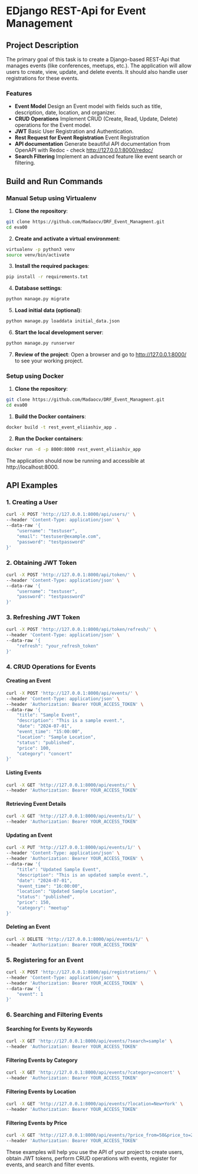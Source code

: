 # EDjango REST-Api for Event Management

## Project Description
The primary goal of this task is to create a Django-based REST-Api that manages events (like conferences, meetups, etc.). The application will allow users to create, view, update, and delete events. It should also handle user registrations for these events.

### Features
- **Event Model**
Design an Event model with fields such as title, description, date, location, and organizer.
- **CRUD Operations**
Implement CRUD (Create, Read, Update, Delete) operations for the Event model.
- **JWT**
Basic User Registration and Authentication.
- **Rest Request for Event Registration**
Event Registration
- **API documentation**
Generate beautiful API documentation from OpenAPI with Redoc - check http://127.0.0.1:8000/redoc/
- **Search Filtering**
Implement an advanced feature like event search or filtering.

## Build and Run Commands

### Manual Setup using Virtualenv

1. **Clone the repository**:
```sh
git clone https://github.com/Madaocv/DRF_Event_Managment.git
cd eva00
```

2. **Create and activate a virtual environment**:
```sh
virtualenv -p python3 venv
source venv/bin/activate
```

3. **Install the required packages**:
```sh
pip install -r requirements.txt
```

4. **Database settings**:
```sh
python manage.py migrate
```

5. **Load initial data (optional)**:
```sh
python manage.py loaddata initial_data.json
```

6. **Start the local development server**:
```sh
python manage.py runserver
```

7. **Review of the project**:
Open a browser and go to http://127.0.0.1:8000/ to see your working project.


### Setup using Docker

1. **Clone the repository**:
```sh
git clone https://github.com/Madaocv/DRF_Event_Managment.git
cd eva00
```

1. **Build the Docker containers**:
```sh
docker build -t rest_event_eliiashiv_app .
```

2. **Run the Docker containers**:
```sh
docker run -d -p 8000:8000 rest_event_eliiashiv_app
```

The application should now be running and accessible at http://localhost:8000.

## API Examples

### 1. Creating a User
```bash
curl -X POST 'http://127.0.0.1:8000/api/users/' \
--header 'Content-Type: application/json' \
--data-raw '{
    "username": "testuser",
    "email": "testuser@example.com",
    "password": "testpassword"
}'
```

### 2. Obtaining JWT Token
```bash
curl -X POST 'http://127.0.0.1:8000/api/token/' \
--header 'Content-Type: application/json' \
--data-raw '{
    "username": "testuser",
    "password": "testpassword"
}'
```

### 3. Refreshing JWT Token
```bash
curl -X POST 'http://127.0.0.1:8000/api/token/refresh/' \
--header 'Content-Type: application/json' \
--data-raw '{
    "refresh": "your_refresh_token"
}'
```

### 4. CRUD Operations for Events

#### Creating an Event
```bash
curl -X POST 'http://127.0.0.1:8000/api/events/' \
--header 'Content-Type: application/json' \
--header 'Authorization: Bearer YOUR_ACCESS_TOKEN' \
--data-raw '{
    "title": "Sample Event",
    "description": "This is a sample event.",
    "date": "2024-07-01",
    "event_time": "15:00:00",
    "location": "Sample Location",
    "status": "published",
    "price": 100,
    "category": "concert"
}'
```

#### Listing Events
```bash
curl -X GET 'http://127.0.0.1:8000/api/events/' \
--header 'Authorization: Bearer YOUR_ACCESS_TOKEN'
```

#### Retrieving Event Details
```bash
curl -X GET 'http://127.0.0.1:8000/api/events/1/' \
--header 'Authorization: Bearer YOUR_ACCESS_TOKEN'
```

#### Updating an Event
```bash
curl -X PUT 'http://127.0.0.1:8000/api/events/1/' \
--header 'Content-Type: application/json' \
--header 'Authorization: Bearer YOUR_ACCESS_TOKEN' \
--data-raw '{
    "title": "Updated Sample Event",
    "description": "This is an updated sample event.",
    "date": "2024-07-01",
    "event_time": "16:00:00",
    "location": "Updated Sample Location",
    "status": "published",
    "price": 150,
    "category": "meetup"
}'
```

#### Deleting an Event
```bash
curl -X DELETE 'http://127.0.0.1:8000/api/events/1/' \
--header 'Authorization: Bearer YOUR_ACCESS_TOKEN'
```

### 5. Registering for an Event
```bash
curl -X POST 'http://127.0.0.1:8000/api/registrations/' \
--header 'Content-Type: application/json' \
--header 'Authorization: Bearer YOUR_ACCESS_TOKEN' \
--data-raw '{
    "event": 1
}'
```

### 6. Searching and Filtering Events

#### Searching for Events by Keywords
```bash
curl -X GET 'http://127.0.0.1:8000/api/events/?search=sample' \
--header 'Authorization: Bearer YOUR_ACCESS_TOKEN'
```

#### Filtering Events by Category
```bash
curl -X GET 'http://127.0.0.1:8000/api/events/?category=concert' \
--header 'Authorization: Bearer YOUR_ACCESS_TOKEN'
```

#### Filtering Events by Location
```bash
curl -X GET 'http://127.0.0.1:8000/api/events/?location=New+York' \
--header 'Authorization: Bearer YOUR_ACCESS_TOKEN'
```

#### Filtering Events by Price
```bash
curl -X GET 'http://127.0.0.1:8000/api/events/?price_from=50&price_to=200' \
--header 'Authorization: Bearer YOUR_ACCESS_TOKEN'
```

These examples will help you use the API of your project to create users, obtain JWT tokens, perform CRUD operations with events, register for events, and search and filter events.